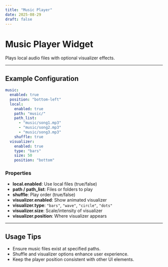 ```yaml
---
title: "Music Player"
date: 2025-08-29
draft: false
---
```


# Music Player Widget

Plays local audio files with optional visualizer effects.

---

## Example Configuration

```yaml
music:
  enabled: true
  position: "bottom-left"
  local:
    enabled: true
    path: "music/"
    path_list:
      - "music/song1.mp3"
      - "music/song2.mp3"
      - "music/song3.mp3"
    shuffle: true
  visualizer:
    enabled: true
    type: "bars"
    size: 50
    position: "bottom"
```

### **Properties**

- **local.enabled**: Use local files (true/false)
- **path / path_list**: Files or folders to play
- **shuffle**: Play order (true/false)
- **visualizer.enabled**: Show animated visualizer
- **visualizer.type**: `"bars"`, `"wave"`, `"circle"`, `"dots"`
- **visualizer.size**: Scale/intensity of visualizer
- **visualizer.position**: Where visualizer appears

---

## Usage Tips

- Ensure music files exist at specified paths.
- Shuffle and visualizer options enhance user experience.
- Keep the player position consistent with other UI elements.
